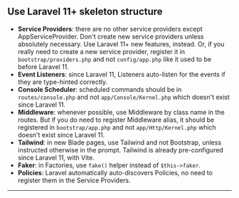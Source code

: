 
## Use Laravel 11+ skeleton structure

- **Service Providers**: there are no other service providers except AppServiceProvider. Don't create new service providers unless absolutely necessary. Use Laravel 11+ new features, instead. Or, if you really need to create a new service provider, register it in `bootstrap/providers.php` and not `config/app.php` like it used to be before Laravel 11.
- **Event Listeners**: since Laravel 11, Listeners auto-listen for the events if they are type-hinted correctly.
- **Console Scheduler**: scheduled commands should be in `routes/console.php` and not `app/Console/Kernel.php` which doesn't exist since Laravel 11.
- **Middleware**: whenever possible, use Middleware by class name in the routes. But if you do need to register Middleware alias, it should be registered in `bootstrap/app.php` and not `app/Http/Kernel.php` which doesn't exist since Laravel 11.
- **Tailwind**: in new Blade pages, use Tailwind and not Bootstrap, unless instructed otherwise in the prompt. Tailwind is already pre-configured since Laravel 11, with Vite.
- **Faker**: in Factories, use `fake()` helper instead of `$this->faker`.
- **Policies**: Laravel automatically auto-discovers Policies, no need to register them in the Service Providers.

---
